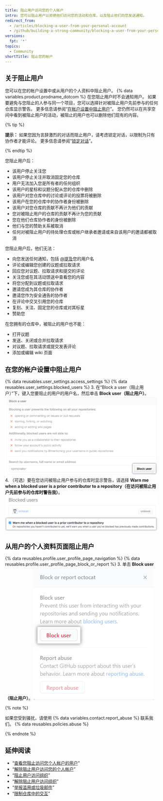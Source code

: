 ```yaml
---
title: 阻止用户访问您的个人帐户
intro: 您可以阻止用户以拒绝他们访问您的活动和仓库，以及阻止他们向您发送通知。
redirect_from:
  - /articles/blocking-a-user-from-your-personal-account
  - /github/building-a-strong-community/blocking-a-user-from-your-personal-account
versions:
  fpt: '*'
topics:
  - Community
shortTitle: 阻止您的帐户
---
```


## 关于阻止用户

您可以在您的帐户设置中或从用户的个人资料中阻止用户。 {% data variables.product.prodname_dotcom %} 在您阻止用户时不会通知用户。 如果要避免与您阻止的人参与同一个项目，您可以选择针对被阻止用户先前参与的任何仓库显示警告。 更多信息请参阅“[在帐户设置中阻止用户](#blocking-a-user-in-your-account-settings)”。 您仍然可以在共享空间中看到被阻止用户的活动，被阻止的用户也可以删除他们现有的内容。

{% tip %}

**提示：** 如果您因为言辞激烈的对话而阻止用户，请考虑锁定对话，以限制为只有协作者才能评论。 更多信息请参阅“[锁定对话](/communities/moderating-comments-and-conversations/locking-conversations)”。

{% endtip %}

您阻止用户后：
- 该用户停止关注您
- 该用户停止关注并取消固定您的仓库
- 用户无法加入您是所有者的任何组织
- 该用户的星标和议题分配从您的仓库中删除
- 该用户对您仓库中的讨论或评论的投票将被删除
- 该用户在您的仓库中的协作者身份被删除
- 该用户对您仓库的贡献不再计为他们的贡献
- 您对被阻止用户的仓库的贡献不再计为您的贡献
- 您在他们仓库协作者的身份被删除
- 他们与您的赞助关系被取消
- 任何对被阻止用户的待处理仓库或帐户继承者邀请或来自该用户的邀请都被取消

您阻止用户后，他们无法：
- 向您发送任何通知，包括 [@提及](/articles/basic-writing-and-formatting-syntax/#mentioning-people-and-teams)您的用户名
- 评论或编辑您创建的议题或拉取请求
- 回应您对议题、拉取请求和提交的评论
- 关注您或在其活动馈送中查看您的内容
- 将您分配到议题或拉取请求
- 邀请您成为其仓库的协作者
- 邀请您作为安全通告的协作者
- 在评论中交叉引用您的仓库
- 复刻、关注、固定您的仓库或对其标星
- 赞助您

在您拥有的仓库中，被阻止的用户也不能：
- 打开议题
- 发送、关闭或合并拉取请求
- 对议题、拉取请求或提交发表评论
- 添加或编辑 wiki 页面

## 在您的帐户设置中阻止用户

{% data reusables.user_settings.access_settings %}
{% data reusables.user_settings.blocked_users %}
3. 在“Block a user（阻止用户）”下，键入您要阻止的用户的用户名，然后单击 **Block user（阻止用户）**。 ![用户名字段和阻止按钮](/assets/images/help/settings/user-settings-block-user.png)
4. （可选）要在您访问被阻止用户参与的仓库时显示警告，请选择 **Warn me when a blocked user is a prior contributor to a repository（在访问被阻止用户先前参与的仓库时警告我）**。 ![关于被阻止用户的警告选项](/assets/images/help/settings/warn-block-user.png)

## 从用户的个人资料页面阻止用户

{% data reusables.profile.user_profile_page_navigation %}
{% data reusables.profile.user_profile_page_block_or_report %}
3. 单击 **Block user（阻止用户）**。 ![包含阻止用户或举报滥用选项的模态框](/assets/images/help/profile/profile-blockuser.png)

{% note %}

如果您受到骚扰，请使用 {% data variables.contact.report_abuse %} 联系我们。 {% data reusables.policies.abuse %}

{% endnote %}

## 延伸阅读

- “[查看您阻止访问您个人帐户的用户](/communities/maintaining-your-safety-on-github/viewing-users-youve-blocked-from-your-personal-account)”
- “[解除阻止用户访问您的个人帐户](/communities/maintaining-your-safety-on-github/unblocking-a-user-from-your-personal-account)”
- “[阻止用户访问组织](/communities/maintaining-your-safety-on-github/blocking-a-user-from-your-organization)”
- “[解除阻止用户访问组织](/communities/maintaining-your-safety-on-github/unblocking-a-user-from-your-organization)”
- “[举报滥用或垃圾邮件](/communities/maintaining-your-safety-on-github/reporting-abuse-or-spam)”
- “[限制仓库中的交互](/communities/moderating-comments-and-conversations/limiting-interactions-in-your-repository)”
